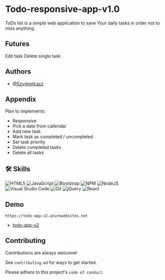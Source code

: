 # Todo-responsive-app-v1.0

ToDo list is a simple web application to save Your daily tasks in order not to miss anything.

## Futures
Edit task
Delete single task

## Authors
- [@SzymonŁącz](https://www.github.com/Beas00)


## Appendix
 Plan to implements:
 * Responsive
 * Pick a date from callendar
 * Add new task
 * Mark task as completed / uncompleted
 * Set task priority
 * Delete completed tasks
 * Delete all tasks


## 🛠 Skills

  <span>![HTML5](https://img.shields.io/badge/html5-%23E34F26.svg?style=for-the-badge&logo=html5&logoColor=white)<span>
  <span>![JavaScript](https://img.shields.io/badge/javascript-%23323330.svg?style=for-the-badge&logo=javascript&logoColor=%23F7DF1E)<span>
  <span>![Bootstrap](https://img.shields.io/badge/bootstrap-%23563D7C.svg?style=for-the-badge&logo=bootstrap&logoColor=white)<span>
  <span>![NPM](https://img.shields.io/badge/NPM-%23000000.svg?style=for-the-badge&logo=npm&logoColor=white)<span>
  <span>![NodeJS](https://img.shields.io/badge/node.js-6DA55F?style=for-the-badge&logo=node.js&logoColor=white)<span>
  <span>![Visual Studio Code](https://img.shields.io/badge/Visual%20Studio%20Code-0078d7.svg?style=for-the-badge&logo=visual-studio-code&logoColor=white)<span>
  <span>![Git](https://img.shields.io/badge/git-%23F05033.svg?style=for-the-badge&logo=git&logoColor=white)<span>
  <span>![jQuery](https://img.shields.io/badge/jquery-%230769AD.svg?style=for-the-badge&logo=jquery&logoColor=white)<span>
  <span>![React](https://img.shields.io/badge/react-%2320232a.svg?style=for-the-badge&logo=react&logoColor=%2361DAFB)<span>
    
 ## Demo
    
    https://todo-app-v2.azurewebsites.net
    
 - [todo-app-v2](https://todo-app-v2.azurewebsites.net)
    
    
 ## Contributing

Contributions are always welcome!

See `contributing.md` for ways to get started.

Please adhere to this project's `code of conduct`.
